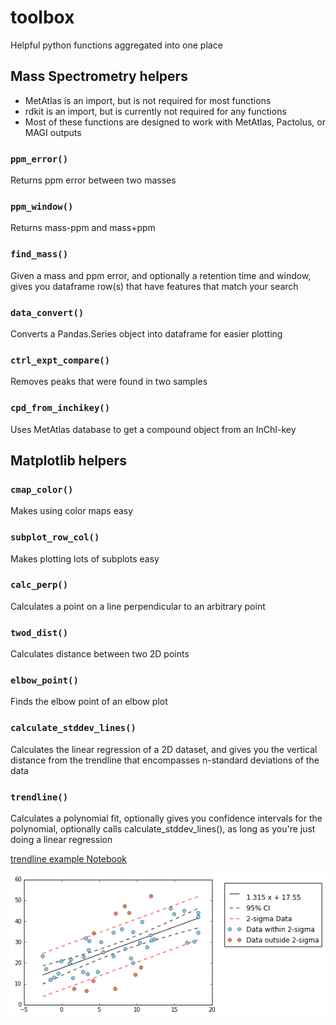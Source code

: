 # toolbox
Helpful python functions aggregated into one place

## Mass Spectrometry helpers
* MetAtlas is an import, but is not required for most functions
* rdkit is an import, but is currently not required for any functions
* Most of these functions are designed to work with MetAtlas, Pactolus, or MAGI outputs

### `ppm_error()`
Returns ppm error between two masses

### `ppm_window()`
Returns mass-ppm and mass+ppm

### `find_mass()`
Given a mass and ppm error, and optionally a retention time and window, gives you dataframe row(s) that have features that match your search

### `data_convert()`
Converts a Pandas.Series object into dataframe for easier plotting

### `ctrl_expt_compare()`
Removes peaks that were found in two samples

### `cpd_from_inchikey()`
Uses MetAtlas database to get a compound object from an InChI-key

## Matplotlib helpers
### `cmap_color()`
Makes using color maps easy

### `subplot_row_col()`
Makes plotting lots of subplots easy

### `calc_perp()`
Calculates a point on a line perpendicular to an arbitrary point

### `twod_dist()`
Calculates distance between two 2D points

### `elbow_point()`
Finds the elbow point of an elbow plot

### `calculate_stddev_lines()`
Calculates the linear regression of a 2D dataset, and gives you the vertical distance from the trendline that encompasses n-standard deviations of the data

### `trendline()`
Calculates a polynomial fit, optionally gives you confidence intervals for the polynomial, optionally calls calculate_stddev_lines(), as long as you're just doing a linear regression

[trendline example Notebook](https://github.com/oerbilgin/toolbox/blob/master/exammple_notebooks/linear_regression.ipynb)

![trendline example](https://github.com/oerbilgin/toolbox/blob/master/images/linreg.png)



